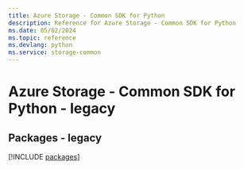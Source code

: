 ```yaml
---
title: Azure Storage - Common SDK for Python
description: Reference for Azure Storage - Common SDK for Python
ms.date: 05/02/2024
ms.topic: reference
ms.devlang: python
ms.service: storage-common
---
```

# Azure Storage - Common SDK for Python - legacy
## Packages - legacy
[!INCLUDE [packages](storage---common-index.md)]